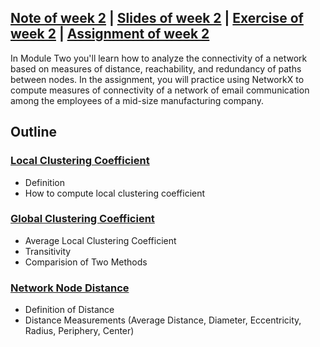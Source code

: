 ## [Note of week 2](notes) | [Slides of week 2](slides) | [Exercise of week 2](exercises) | [Assignment of week 2](assignment)

In Module Two you'll learn how to analyze the connectivity of a network 
based on measures of distance, reachability, and redundancy of paths 
between nodes. In the assignment, you will practice using NetworkX to 
compute measures of connectivity of a network of email communication among 
the employees of a mid-size manufacturing company.

## Outline
### [Local Clustering Coefficient](notes/1_Local_Clustering_Coefficient.md)
- Definition
- How to compute local clustering coefficient

### [Global Clustering Coefficient](notes/2_Global_Clustering_Coefficient.md)
- Average Local Clustering Coefficient
- Transitivity
- Comparision of Two Methods

### [Network Node Distance](notes/3_Distance.md)
- Definition of Distance
- Distance Measurements (Average Distance, Diameter, Eccentricity, Radius, 
Periphery, Center)
